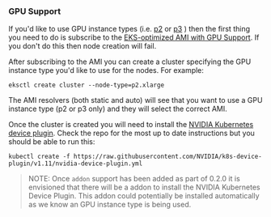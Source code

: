 ### GPU Support

If you'd like to use GPU instance types (i.e. [p2](https://aws.amazon.com/ec2/instance-types/p2/) or [p3](https://aws.amazon.com/ec2/instance-types/p3/) ) then the first thing you need to do is subscribe to the [EKS-optimized AMI with GPU Support](https://aws.amazon.com/marketplace/pp/B07GRHFXGM). If you don't do this then node creation will fail.

After subscribing to the AMI you can create a cluster specifying the GPU instance type you'd like to use for the nodes. For example:

```
eksctl create cluster --node-type=p2.xlarge
```

The AMI resolvers (both static and auto) will see that you want to use a GPU instance type (p2 or p3 only) and they will select the correct AMI.

Once the cluster is created you will need to install the [NVIDIA Kubernetes device plugin](https://github.com/NVIDIA/k8s-device-plugin). Check the repo for the most up to date instructions but you should be able to run this:

```
kubectl create -f https://raw.githubusercontent.com/NVIDIA/k8s-device-plugin/v1.11/nvidia-device-plugin.yml
```

> NOTE: Once `addon` support has been added as part of 0.2.0 it is envisioned that there will be a addon to install the NVIDIA Kubernetes Device Plugin.  This addon could potentially be installed automatically as we know an GPU instance type is being used.

